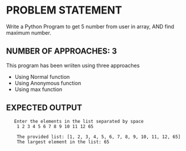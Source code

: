 # PROBLEM STATEMENT
Write a Python Program to get 5 number from user in array, AND find maximum number.

## NUMBER OF APPROACHES: 3
This program has been wriiten using three approaches
- Using Normal function
- Using Anonymous function
- Using max function

## EXPECTED OUTPUT
       Enter the elements in the list separated by space
        1 2 3 4 5 6 7 8 9 10 11 12 65

        The provided list: [1, 2, 3, 4, 5, 6, 7, 8, 9, 10, 11, 12, 65]
        The largest element in the list: 65